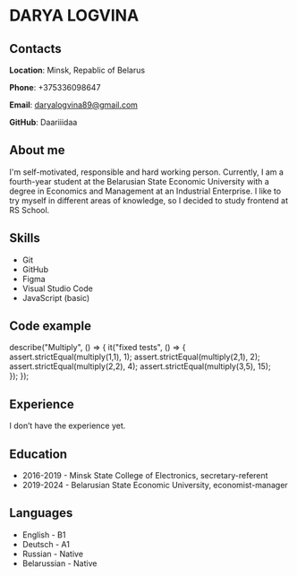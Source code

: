 # DARYA LOGVINA

## Contacts

**Location**: Minsk, Repablic of Belarus

**Phone**: +375336098647

**Email**: daryalogvina89@gmail.com

**GitHub**: Daariiidaa

## About me
I'm self-motivated, responsible and hard working person. Currently, I am a fourth-year student at the Belarusian State Economic University with a degree in Economics and Management at an Industrial Enterprise. I like to try myself in different areas of knowledge, so I decided to study frontend at RS School.

## Skills
* Git
* GitHub
* Figma
* Visual Studio Code
* JavaScript (basic)

## Code example
describe("Multiply", () => {
  it("fixed tests", () => {
    assert.strictEqual(multiply(1,1), 1);
    assert.strictEqual(multiply(2,1), 2);
    assert.strictEqual(multiply(2,2), 4);
    assert.strictEqual(multiply(3,5), 15);   
  });
});
## Experience
I don’t have the experience yet.

## Education
-  2016-2019 - Minsk State College of Electronics, secretary-referent
- 2019-2024 - Belarusian State Economic University, economist-manager

## Languages
+ English - B1
+ Deutsch - A1
+ Russian - Native
+ Belarussian - Native